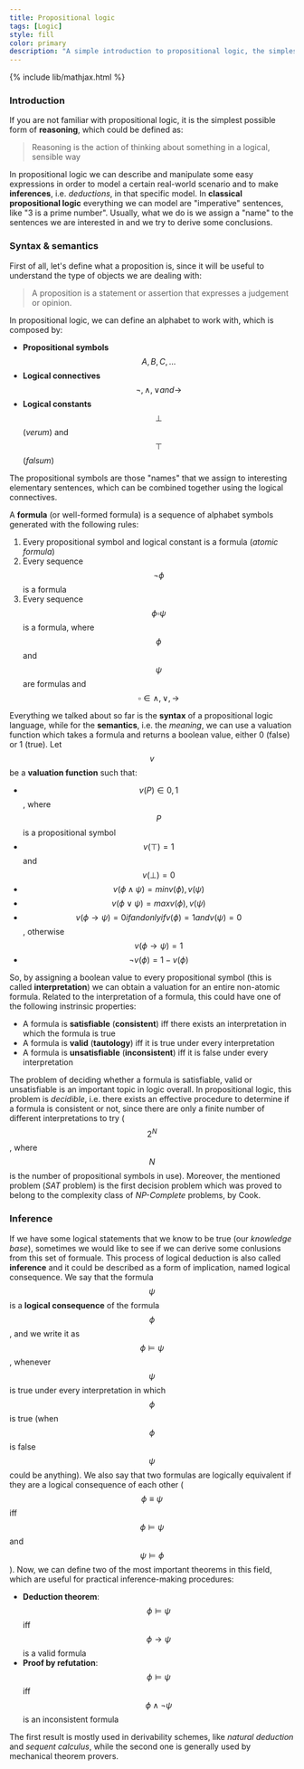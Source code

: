 ```yaml
---
title: Propositional logic
tags: [Logic]
style: fill
color: primary
description: "A simple introduction to propositional logic, the simplest possible form of reasoning."
---
```


{% include lib/mathjax.html %}

### Introduction

If you are not familiar with propositional logic, it is the simplest possible form of **reasoning**, which could be defined as:

<blockquote>
	<p>Reasoning is the action of thinking about something in a logical, sensible way</p>
</blockquote>

In propositional logic we can describe and manipulate some easy expressions in order to model a certain real-world scenario and to make **inferences**, i.e. _deductions_, in that specific model.
In **classical propositional logic** everything we can model are "imperative" sentences, like "3 is a prime number".
Usually, what we do is we assign a "name" to the sentences we are interested in and we try to derive some conclusions.

### Syntax & semantics

First of all, let's define what a proposition is, since it will be useful to understand the type of objects we are dealing with:

<blockquote>
	<p>A proposition is a statement or assertion that expresses a judgement or opinion.</p>
</blockquote>

In propositional logic, we can define an alphabet to work with, which is composed by:

- **Propositional symbols** $$ A, B, C, ... $$
- **Logical connectives** $$ \lnot, \wedge, \vee and \to $$
- **Logical constants** $$ \bot $$ (_verum_) and $$ \top $$ (_falsum_)

The propositional symbols are those "names" that we assign to interesting elementary sentences, which can be combined together using the logical connectives.

A **formula** (or well-formed formula) is a sequence of alphabet symbols generated with the following rules:

1. Every propositional symbol and logical constant is a formula (_atomic formula_)
2. Every sequence $$ \lnot \phi $$ is a formula
3. Every sequence $$ \phi \square \psi $$ is a formula, where $$ \phi $$ and $$ \psi $$ are formulas and $$ \square \in {\wedge, \vee, \to} $$

Everything we talked about so far is the **syntax** of a propositional logic language, while for the **semantics**, i.e. the _meaning_, we can use a valuation function which takes a formula and returns a boolean value, either 0 (false) or 1 (true). Let $$ v $$ be a **valuation function** such that:

- $$ v(P) \in {0, 1} $$, where $$ P $$ is a propositional symbol
- $$ v(\top) = 1 $$ and $$ v(\bot) = 0 $$
- $$ v(\phi \wedge \psi) = min{v(\phi), v(\psi)} $$
- $$ v(\phi \vee \psi) = max{v(\phi), v(\psi)} $$
- $$ v(\phi \to \psi) = 0 if and only if v(\phi) = 1 and v(\psi) = 0 $$, otherwise $$ v(\phi \to \psi) = 1 $$
- $$ \lnot v(\phi) = 1 - v(\phi) $$

So, by assigning a boolean value to every propositional symbol (this is called **interpretation**) we can obtain a valuation for an entire non-atomic formula.
Related to the interpretation of a formula, this could have one of the following instrinsic properties:

- A formula is **satisfiable** (**consistent**) iff there exists an interpretation in which the formula is true
- A formula is **valid** (**tautology**) iff it is true under every interpretation
- A formula is **unsatisfiable** (**inconsistent**) iff it is false under every interpretation

The problem of deciding whether a formula is satisfiable, valid or unsatisfiable is an important topic in logic overall. In propositional logic, this problem is _decidible_, i.e. there exists an effective procedure to determine if a formula is consistent or not, since there are only a finite number of different interpretations to try ($$ 2^{N} $$, where $$ N $$ is the number of propositional symbols in use).
Moreover, the mentioned problem (_SAT_ problem) is the first decision problem which was proved to belong to the complexity class of _NP-Complete_ problems, by Cook.

### Inference

If we have some logical statements that we know to be true (our _knowledge base_), sometimes we would like to see if we can derive some conlusions from this set of formuale. This process of logical deduction is also called **inference** and it could be described as a form of implication, named logical consequence.
We say that the formula $$ \psi $$ is a **logical consequence** of the formula $$ \phi $$, and we write it as $$ \phi \vDash \psi $$, whenever $$ \psi $$ is true under every interpretation in which $$ \phi $$ is true (when $$ \phi $$ is false $$ \psi $$ could be anything).
We also say that two formulas are logically equivalent if they are a logical consequence of each other ($$ \phi \equiv \psi $$ iff $$ \phi \vDash \psi $$ and $$ \psi \vDash \phi $$).
Now, we can define two of the most important theorems in this field, which are useful for practical inference-making procedures:

- **Deduction theorem**: $$\phi \vDash \psi$$ iff $$\phi \to \psi$$ is a valid formula
- **Proof by refutation**: $$\phi \vDash \psi$$ iff $$\phi \wedge \lnot\psi$$ is an inconsistent formula

The first result is mostly used in derivability schemes, like _natural deduction_ and _sequent calculus_, while the second one is generally used by mechanical theorem provers.
